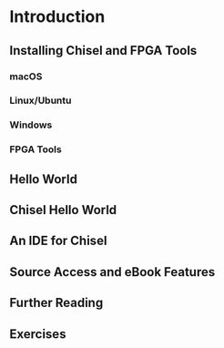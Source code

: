 # Introduction
## Installing Chisel and FPGA Tools
### macOS
### Linux/Ubuntu
### Windows
### FPGA Tools
## Hello World
## Chisel Hello World
## An IDE for Chisel
## Source Access and eBook Features
## Further Reading
## Exercises
